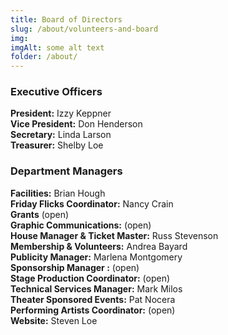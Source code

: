 ```yaml
---
title: Board of Directors
slug: /about/volunteers-and-board
img: 
imgAlt: some alt text
folder: /about/
---
```



 ### Executive Officers

 **President:**  Izzy Keppner  
 **Vice President:**   Don Henderson  
 **Secretary:** Linda Larson  
 **Treasurer:**   Shelby Loe  

 ### Department Managers
**Facilities:**  Brian Hough   
**Friday Flicks Coordinator:** Nancy Crain  
**Grants** (open)   
**Graphic Communications:** (open)   
**House Manager & Ticket Master:** Russ Stevenson   
**Membership & Volunteers:** Andrea Bayard   
**Publicity Manager:** Marlena Montgomery   
**Sponsorship Manager :** (open)      
**Stage Production Coordinator:** (open)   
**Technical Services Manager:** Mark Milos   
**Theater Sponsored Events:** Pat Nocera      
**Performing Artists Coordinator:** (open)   
**Website:** Steven Loe   




